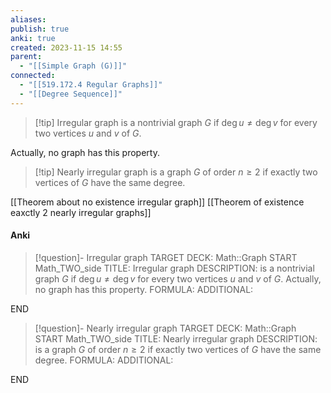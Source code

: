 ```yaml
---
aliases: 
publish: true
anki: true
created: 2023-11-15 14:55
parent:
  - "[[Simple Graph (G)]]"
connected:
  - "[[519.172.4 Regular Graphs]]"
  - "[[Degree Sequence]]"
---
```


> [!tip] Irregular graph
is a nontrivial graph $G$ 
if $\deg  u \neq \deg v$ for every two vertices $u$ and $v$ of $G$. 

Actually, no graph has this property.

> [!tip] Nearly irregular graph
is a graph $G$ of order $n ≥ 2$ 
if exactly two vertices of $G$ have the same degree.


[[Theorem about no existence irregular graph]]
[[Theorem of existence eaxctly 2 nearly irregular graphs]]

#### Anki
> [!question]- Irregular graph
TARGET DECK: Math::Graph
START
Math_TWO_side
TITLE: Irregular graph
DESCRIPTION: is a nontrivial graph $G$ 
if $\deg  u \neq \deg v$ for every two vertices $u$ and $v$ of $G$. 
Actually, no graph has this property.
FORMULA: 
ADDITIONAL:
<!--ID: 1705262930870-->
END

> [!question]- Nearly irregular graph
TARGET DECK: Math::Graph
START
Math_TWO_side
TITLE: Nearly irregular graph
DESCRIPTION: is a graph $G$ of order $n ≥ 2$ 
if exactly two vertices of $G$ have the same degree.
FORMULA: 
ADDITIONAL:
<!--ID: 1705262930879-->
END







